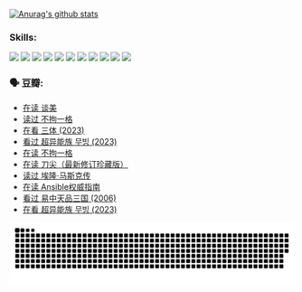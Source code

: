 
[![Anurag's github stats](https://github-readme-stats.vercel.app/api?username=w940853815)](https://github.com/anuraghazra/github-readme-stats)

### Skills:

<code><img height="32" src="https://cdn.jsdelivr.net/npm/simple-icons@v5/icons/python.svg"></code>
<code><img height="32" src="https://cdn.jsdelivr.net/npm/simple-icons@v5/icons/javascript.svg"></code>
<code><img height="32" src="https://cdn.jsdelivr.net/npm/simple-icons@v5/icons/django.svg"></code>
<code><img height="32" src="https://cdn.jsdelivr.net/npm/simple-icons@v5/icons/flask.svg"></code>
<code><img height="32" src="https://cdn.jsdelivr.net/npm/simple-icons@v5/icons/vuetify.svg"></code>
<code><img height="32" src="https://cdn.jsdelivr.net/npm/simple-icons@v5/icons/git.svg"></code>
<code><img height="32" src="https://cdn.jsdelivr.net/npm/simple-icons@v5/icons/docker.svg"></code>
<code><img height="32" src="https://cdn.jsdelivr.net/npm/simple-icons@v5/icons/postgresql.svg"></code>
<code><img height="32" src="https://cdn.jsdelivr.net/npm/simple-icons@v5/icons/elasticsearch.svg"></code>
<code><img height="32" src="https://cdn.jsdelivr.net/npm/simple-icons@v5/icons/macos.svg"></code>
<code><img height="32" src="https://cdn.jsdelivr.net/npm/simple-icons@v5/icons/linux.svg"></code>

### 🗣 豆瓣:

<!-- DOUBAN-ACTIVITIES:START -->
- [在读 谈美](https://www.douban.com/people/136069238/status/4560861771/?_i=11404748)
- [读过 不拘一格](https://www.douban.com/people/136069238/status/4560861445/?_i=11404748)
- [在看 三体‎ (2023)](https://www.douban.com/people/136069238/status/4558185093/?_i=11404748)
- [看过 超异能族 무빙‎ (2023)](https://www.douban.com/people/136069238/status/4556824186/?_i=11404748)
- [在读 不拘一格](https://www.douban.com/people/136069238/status/4541712161/?_i=11404748)
- [在读 刀尖（最新修订珍藏版）](https://www.douban.com/people/136069238/status/4541711339/?_i=11404748)
- [读过 埃隆·马斯克传](https://www.douban.com/people/136069238/status/4541710351/?_i=11404748)
- [在读 Ansible权威指南](https://www.douban.com/people/136069238/status/4539151450/?_i=11404748)
- [看过 易中天品三国‎ (2006)](https://www.douban.com/people/136069238/status/4529910812/?_i=11404748)
- [在看 超异能族 무빙‎ (2023)](https://www.douban.com/people/136069238/status/4527291077/?_i=11404748)
<!-- DOUBAN-ACTIVITIES:END -->


![Snake animation](https://raw.githubusercontent.com/w940853815/w940853815/output/github-contribution-grid-snake.svg)

<!--
**w940853815/w940853815** is a ✨ _special_ ✨ repository because its `README.md` (this file) appears on your GitHub profile.

Here are some ideas to get you started:

- 🔭 I’m currently working on ...
- 🌱 I’m currently learning ...
- 👯 I’m looking to collaborate on ...
- 🤔 I’m looking for help with ...
- 💬 Ask me about ...
- 📫 How to reach me: ...
- 😄 Pronouns: ...
- ⚡ Fun fact: ...
-->

